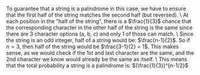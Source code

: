 To guarantee that a string is a palindrome in this case, we have to ensure that the first half of the string matches the second half (but reversed). \\
At each position in the "half of the string", there is a $\frac{1}{3}$ chance that the corresponding character in the other half of the string is the same since there are 3 character options (a, b, c) and only 1 of those can match. \\
Since the string is an odd integer, half of a string would be: $\frac{n-1}{2}$. So if $n = 3$, then half of the string would be $\frac{3-1}{2} = 1$. This makes sense, as we would check if the 1st and last character are the same, and the 2nd character we know would already be the same as itself. \\
This means that the total probability a string is a palindrome is: $(\frac{1}{3})^{n-1/2}$
